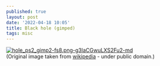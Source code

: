```yaml
---
published: true
layout: post
date: '2022-04-18 10:05'
title: Black hole (gimped)
tags: misc 
---
```

[![hole_ps2_gimp2-fs8.png-g3laCGwuLXS2Fu2-md](https://i.imgur.com/wyJbXmYl.png)](https://i.imgur.com/wyJbXmY.png)  
(Original image taken from [wikipedia](https://en.wikipedia.org/wiki/Black_hole#/media/File:20190410l.tif]) - under public domain.)





